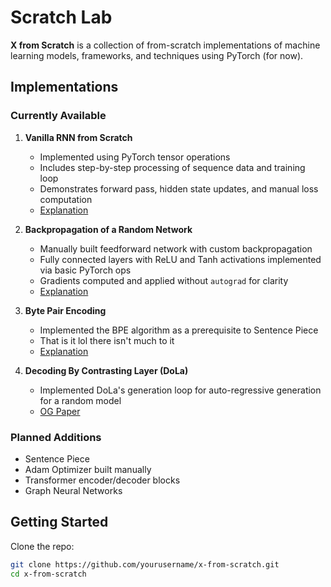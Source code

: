 # Scratch Lab

**X from Scratch** is a collection of from-scratch implementations of machine learning models, frameworks, and techniques using PyTorch (for now).

## Implementations

### Currently Available

1. **Vanilla RNN from Scratch**  
   - Implemented using PyTorch tensor operations
   - Includes step-by-step processing of sequence data and training loop
   - Demonstrates forward pass, hidden state updates, and manual loss computation
   - [Explanation](https://selective-jersey-d55.notion.site/RNN-from-scratch-1fa25c8ce8de80629048f528e84a6136?pvs=4)

2. **Backpropagation of a Random Network**  
   - Manually built feedforward network with custom backpropagation
   - Fully connected layers with ReLU and Tanh activations implemented via basic PyTorch ops
   - Gradients computed and applied without `autograd` for clarity
   - [Explanation](https://selective-jersey-d55.notion.site/How-To-Write-The-Backward-Pass-of-any-Network-20025c8ce8de802cb865ea357c9b2414?pvs=4)

3. **Byte Pair Encoding**  
   - Implemented the BPE algorithm as a prerequisite to Sentence Piece
   - That is it lol there isn't much to it
   - [Explanation](https://selective-jersey-d55.notion.site/Implementing-BPE-13f25c8ce8de807eb42bd85953092842?pvs=4)

4. **Decoding By Contrasting Layer (DoLa)**
   - Implemented DoLa's generation loop for auto-regressive generation for a random model
   - [OG Paper](https://arxiv.org/abs/2309.03883)

### Planned Additions

- Sentence Piece
- Adam Optimizer built manually  
- Transformer encoder/decoder blocks  
- Graph Neural Networks  

## Getting Started

Clone the repo:

```bash
git clone https://github.com/yourusername/x-from-scratch.git
cd x-from-scratch



